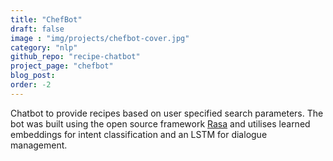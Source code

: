 ```yaml
---
title: "ChefBot"
draft: false
image : "img/projects/chefbot-cover.jpg"
category: "nlp"
github_repo: "recipe-chatbot"
project_page: "chefbot"
blog_post: 
order: -2
---
```


Chatbot to provide recipes based on user specified search parameters. The bot was built using the open source framework [Rasa](https://github.com/RasaHQ/rasa) and utilises learned embeddings for intent classification and an LSTM for dialogue management.
